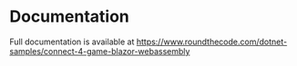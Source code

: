 # Documentation

Full documentation is available at https://www.roundthecode.com/dotnet-samples/connect-4-game-blazor-webassembly

